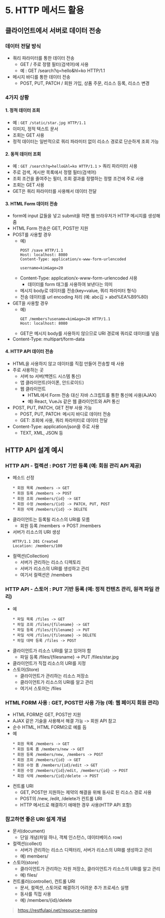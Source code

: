# 5. HTTP 메서드 활용

## 클라이언트에서 서버로 데이터 전송
### 데이터 전달 방식
  * 쿼리 파라미터를 통한 데이터 전송
    * GET / 주로 정렬 필터(검색어)에 사용
    * 예 : GET /search?q=hello&hl=ko HTTP/1.1
  * 메시지 바디를 통한 데이터 전송
    * POST, PUT, PATCH / 회원 가입, 상품 주문, 리소스 등록, 리소스 변경
### 4가지 상황
#### 1. 정적 데이터 조회
  * 예 : <code>GET /static/star.jpg HTTP/1.1</code>
  * 이미지, 정적 텍스트 문서
  * 조회는 GET 사용
  * 정적 데이터는 일반적으로 쿼리 파라미터 없이 리소스 경로로 단순하게 조회 가능
#### 2. 동적 데이터 조회
  * 예 : <code>GET /search?q=hello&hl=ko HTTP/1.1</code> > 쿼리 파라미터 사용
  * 주로 검색, 게시판 목록에서 정렬 필터(검색어)
  * 조회 조건을 줄여주는 필터, 조회 결과를 정렬하는 정렬 조건에 주로 사용
  * 조회는 GET 사용
  * GET은 쿼리 파라미터를 사용해서 데이터 전달
#### 3. HTML Form 데이터 전송
  * form에 input 값들을 넣고 submit을 하면 웹 브라우저가 HTTP 메시지를 생성해줌
  * HTML Form 전송은 GET, POST만 지원
  * POST를 사용할 경우
    * 예)
      ```
      POST /save HTTP/1.1
      Host: localhost: 8080
      Content-Type: application/x-www-form-urlencoded
      
      username=kim&age=20
      ```
    * Content-Type: application/x-www-form-urlencoded 사용
      * 데이터를 form 태그를 사용하여 보낸다는 의미
    * 메시지 body로 데이터를 전송(key=value, 쿼리 파라미터 형식)
    * 전송 데이터를 url encoding 처리 (예: abc김 > abd%EA%B9%80)
  * GET을 사용할 경우 
    * 예)
      ```
      GET /members?usename=kim&age=20 HTTP/1.1
      Host: localhost: 8080
      ```
    * GET은 메시지 body를 사용하지 않으므로 URI 경로에 쿼리로 데이터를 넣음
  * Content-Type: multipart/form-data
  

#### 4. HTTP API 데이터 전송
  * HTML을 사용하지 않고 데이터를 직접 만들어 전송할 때 사용
  * 주로 사용하는 곳
    * 서버 to 서버(백엔드 시스템 통신)
    * 앱 클라이언트(아이폰, 안드로이드)
    * 웹 클라이언트
      * HTML에서 Form 전송 대신 자바 스크립트를 통한 통신에 사용(AJAX)
      * 예) React, VueJs 같은 웹 클라이언트와 API 통신
  * POST, PUT, PATCH, GET 전부 사용 가능
    * POST, PUT, PATCH: 메시지 바디로 데이터 전송
    * GET: 조회에 사용, 쿼리 파라미터로 데이터 전달
  * Content-Type: application/json을 주로 사용
    * TEXT, XML, JSON 등

## HTTP API 설계 예시
### HTTP API - 컬렉션 : POST 기반 등록 (예: 회원 관리 API 제공)
* 메소드 선정
  ```
  * 회원 목록 /members -> GET
  * 회원 등록 /members -> POST
  * 회원 조회 /members/{id} -> GET
  * 회원 수정 /members/{id} -> PATCH, PUT, POST
  * 회원 삭제 /members/{id} -> DELETE
  ```
* 클라이언트는 등록될 리소스의 URI를 모름
  * 회원 등록 /members -> POST /members
* 서버가 리소스의 URI 생성
  ```
  HTTP/1.1 201 Created
  Location: /members/100
  ```
* 컬렉션(Collection)
  * 서버가 관리하는 리소스 디렉토리
  * 서버가 리소스의 URI를 생성하고 관리
  * 여기서 컬렉션은 /members

### HTTP API - 스토어 : PUT 기반 등록 (예: 정적 컨텐츠 관리, 원격 파일 관리)
* 예
  ```
  * 파일 목록 /files -> GET
  * 파일 조회 /files/{filename} -> GET
  * 파일 등록 /files/{filename} -> PUT
  * 파일 삭제 /files/{filename} -> DELETE
  * 파일 대략 등록 /files -> POST
  ```
* 클라이언트가 리소스 URI를 알고 있어야 함
  * 파일 등록 /files/{filesname} -> PUT /files/star.jpg
* 클라이언트가 직접 리소스의 URI를 지정
* 스토어(Store)
  * 클라이언트가 관리하는 리소스 저장소
  * 클라이언트가 리소스의 URI를 알고 관리
  * 여기서 스토어는 /files
### HTML FORM 사용 : GET, POST만 사용 가능 (예: 웹 페이지 회원 관리)
* HTML FORM은 GET, POST만 지원
* AJAX 같은 기술을 사용해서 해결 가능 -> 회원 API 참고
* 순수 HTML, HTML FORM으로 예를 듬
* 예
  ```
  * 회원 목록 /members -> GET
  * 회원 등록 폼 /members/new -> GET
  * 회원 등록 /members/new, /members -> POST
  * 회원 조회 /members/{id} -> GET
  * 회원 수정 폼 /members/{id}/edit -> GET
  * 회원 수정 /members/{id}/edit, /members/{id} -> POST
  * 회원 삭제 /members/{id}/delete -> POST
  ```
* 컨트롤 URI
  * GET, POST만 지원하는 제약의 해결을 위해 동사로 된 리소스 경로 사용
  * POST의 /new, /edit, /delete가 컨트롤 URI
  * HTTP 메서드로 해결하기 애매한 경우 사용(HTTP API 포함)

### 참고하면 좋은 URI 설계 개념
* 문서(document)
  * 단일 개념(파일 하나, 객체 인스턴스, 데이터베이스 row)
* 컬렉션(collect)
  * 서버가 관리하는 리소스 디렉터리, 서버가 리소스의 URI를 생성하고 관리
  * 예) members/
* 스토어(store)
  * 클라이언트가 관리하는 자원 저장소, 클라이언트가 리소스의 URI를 알고 관리
  * 예) files/
* 컨트롤러(controller), 컨트롤 URI
  * 문서, 컬렉션, 스토어로 해결하기 어려운 추가 프로세스 실행
  * 동사를 직접 사용
  * 예) /members/{id}/delete

> https://restfulapi.net/resource-naming